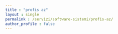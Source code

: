 ```yaml
---
title : "profis az"
layout : single
permalink : /servizi/software-sistemi/profis-az/
author_profile : false
---
```

